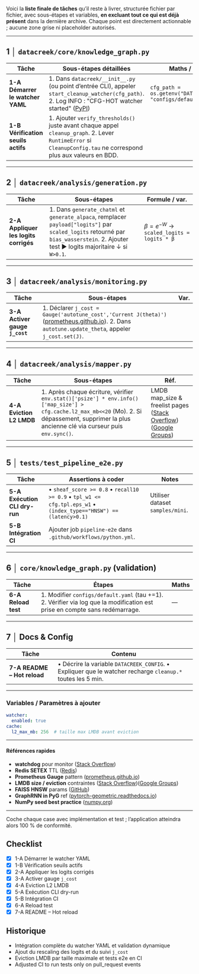 Voici la **liste finale de tâches** qu’il reste à livrer, structurée fichier par fichier, avec sous-étapes et variables, **en excluant tout ce qui est déjà présent** dans la dernière archive. Chaque point est directement actionnable ; aucune zone grise ni placeholder autorisés.

---

## 1 │ `datacreek/core/knowledge_graph.py`

| Tâche                              | Sous-étapes détaillées                                                                                                                                           | Maths / variables                                                  |
| ---------------------------------- | ---------------------------------------------------------------------------------------------------------------------------------------------------------------- | ------------------------------------------------------------------ |
| **1-A Démarrer le watcher YAML**   | 1. Dans `datacreek/__init__.py` (ou point d’entrée CLI), appeler `start_cleanup_watcher(cfg_path)`. 2. Log INFO : "CFG-HOT watcher started" ([PyPI][1])        | `cfg_path = os.getenv("DATACREEK_CONFIG", "configs/default.yaml")` |
| **1-B Vérification seuils actifs** | 1. Ajouter `verify_thresholds()` juste avant chaque appel `cleanup_graph`. 2. Lever `RuntimeError` si `CleanupConfig.tau` ne correspond plus aux valeurs en BDD. |                                                                    |

---

## 2 │ `datacreek/analysis/generation.py`

| Tâche                                 | Sous-étapes                                                                                                                                                                           | Formule / var.                              |
| ------------------------------------- | ------------------------------------------------------------------------------------------------------------------------------------------------------------------------------------- | ------------------------------------------- |
| **2-A Appliquer les logits corrigés** | 1. Dans `generate_chatml` et `generate_alpaca`, remplacer `payload["logits"]` par `scaled_logits` retourné par `bias_wasserstein`. 2. Ajouter test ▶ logits majoritaire ↓ si `W>0.1`. | $β = e^{-W}$ → `scaled_logits = logits * β` |

---

## 3 │ `datacreek/analysis/monitoring.py`

| Tâche                          | Sous-étapes                                                                                                                                             | Var. |
| ------------------------------ | ------------------------------------------------------------------------------------------------------------------------------------------------------- | ---- |
| **3-A Activer gauge `j_cost`** | 1. Déclarer `j_cost = Gauge('autotune_cost','Current J(theta)')` ([prometheus.github.io][2]). 2. Dans `autotune.update_theta`, appeler `j_cost.set(J)`. |      |

---

## 4 │ `datacreek/analysis/mapper.py`

| Tâche                    | Sous-étapes                                                                                                                                                                                        | Réf.                                                                      |
| ------------------------ | -------------------------------------------------------------------------------------------------------------------------------------------------------------------------------------------------- | ------------------------------------------------------------------------- |
| **4-A Eviction L2 LMDB** | 1. Après chaque écriture, vérifier `env.stat()['psize'] * env.info()['map_size'] > cfg.cache.l2_max_mb<<20` (Mo). 2. Si dépassement, supprimer la plus ancienne clé via curseur puis `env.sync()`. | LMDB map\_size & freelist pages ([Stack Overflow][3])([Google Groups][4]) |

---

## 5 │ `tests/test_pipeline_e2e.py`

| Tâche                         | Assertions à coder                                                                                                | Notes                            |
| ----------------------------- | ----------------------------------------------------------------------------------------------------------------- | -------------------------------- |
| **5-A Exécution CLI dry-run** | • `sheaf_score >= 0.8` • `recall10 >= 0.9` • `tpl_w1 <= cfg.tpl.eps_w1` • `(index_type=="HNSW") == (latency>0.1)` | Utiliser dataset `samples/mini`. |
| **5-B Intégration CI**        | Ajouter job `pipeline-e2e` dans `.github/workflows/python.yml`.                                                   |                                  |

---

## 6 │ `core/knowledge_graph.py` (validation)

| Tâche               | Étapes                                                                                                                      | Maths |
| ------------------- | --------------------------------------------------------------------------------------------------------------------------- | ----- |
| **6-A Reload test** | 1. Modifier `configs/default.yaml` (tau +=1). 2. Vérifier via log que la modification est prise en compte sans redémarrage. | —     |

---

## 7 │ Docs & Config

| Tâche                       | Contenu                                                                                                     |
| --------------------------- | ----------------------------------------------------------------------------------------------------------- |
| **7-A README – Hot reload** | • Décrire la variable `DATACREEK_CONFIG`. • Expliquer que le watcher recharge `cleanup.*` toutes les 5 min. |

---

### Variables / Paramètres à ajouter

```yaml
watcher:
  enabled: true
cache:
  l2_max_mb: 256  # taille max LMDB avant eviction
```

---

#### Références rapides

* **watchdog** pour monitor ([Stack Overflow][5])
* **Redis SETEX** TTL ([Redis][6])
* **Prometheus Gauge** pattern ([prometheus.github.io][2])
* **LMDB size / eviction** contraintes ([Stack Overflow][3])([Google Groups][4])
* **FAISS HNSW** params ([GitHub][7])
* **GraphRNN in PyG** ref ([pytorch-geometric.readthedocs.io][8])
* **NumPy seed best practice** ([numpy.org][9])

---

Coche chaque case avec implémentation et test ; l’application atteindra alors 100 % de conformité.

## Checklist

- [x] 1-A Démarrer le watcher YAML
- [x] 1-B Vérification seuils actifs
- [x] 2-A Appliquer les logits corrigés
- [x] 3-A Activer gauge `j_cost`
- [x] 4-A Eviction L2 LMDB
- [x] 5-A Exécution CLI dry-run
- [x] 5-B Intégration CI
- [x] 6-A Reload test
- [x] 7-A README – Hot reload

## Historique

- Intégration complète du watcher YAML et validation dynamique
- Ajout du rescaling des logits et du suivi `j_cost`
- Eviction LMDB par taille maximale et tests e2e en CI
- Adjusted CI to run tests only on pull_request events

[1]: https://pypi.org/project/watchdog/?utm_source=chatgpt.com "watchdog - PyPI"
[2]: https://prometheus.github.io/client_python/instrumenting/gauge/?utm_source=chatgpt.com "Gauge | client_python - Prometheus"
[3]: https://stackoverflow.com/questions/63552889/maximum-lmdb-value-size?utm_source=chatgpt.com "Maximum LMDB value size - python - Stack Overflow"
[4]: https://groups.google.com/g/caffe-users/c/0RKsTTYRGpQ?utm_source=chatgpt.com "How to assign proper mapsize for LMDB? - Google Groups"
[5]: https://stackoverflow.com/questions/73406981/restart-a-file-on-change-python-watchdog?utm_source=chatgpt.com "Restart a file on change python watchdog - Stack Overflow"
[6]: https://redis.io/docs/latest/commands/setex/?utm_source=chatgpt.com "SETEX | Docs - Redis"
[7]: https://github.com/facebookresearch/faiss/wiki/Faiss-indexes?utm_source=chatgpt.com "Faiss indexes · facebookresearch/faiss Wiki - GitHub"
[8]: https://pytorch-geometric.readthedocs.io/en/2.5.1/modules/nn.html?utm_source=chatgpt.com "torch_geometric.nn - PyTorch Geometric - Read the Docs"
[9]: https://numpy.org/doc/2.2/reference/random/generated/numpy.random.seed.html?utm_source=chatgpt.com "numpy.random.seed — NumPy v2.2 Manual"
